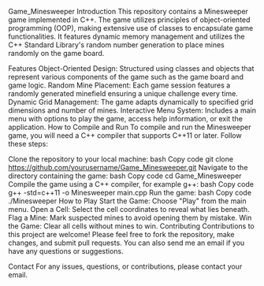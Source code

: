 Game_Minesweeper
Introduction
This repository contains a Minesweeper game implemented in C++. The game utilizes principles of object-oriented programming (OOP), making extensive use of classes to encapsulate game functionalities. It features dynamic memory management and utilizes the C++ Standard Library's random number generation to place mines randomly on the game board.

Features
Object-Oriented Design: Structured using classes and objects that represent various components of the game such as the game board and game logic.
Random Mine Placement: Each game session features a randomly generated minefield ensuring a unique challenge every time.
Dynamic Grid Management: The game adapts dynamically to specified grid dimensions and number of mines.
Interactive Menu System: Includes a main menu with options to play the game, access help information, or exit the application.
How to Compile and Run
To compile and run the Minesweeper game, you will need a C++ compiler that supports C++11 or later. Follow these steps:

Clone the repository to your local machine:
bash
Copy code
git clone https://github.com/yourusername/Game_Minesweeper.git
Navigate to the directory containing the game:
bash
Copy code
cd Game_Minesweeper
Compile the game using a C++ compiler, for example g++:
bash
Copy code
g++ -std=c++11 -o Minesweeper main.cpp
Run the game:
bash
Copy code
./Minesweeper
How to Play
Start the Game: Choose "Play" from the main menu.
Open a Cell: Select the cell coordinates to reveal what lies beneath.
Flag a Mine: Mark suspected mines to avoid opening them by mistake.
Win the Game: Clear all cells without mines to win.
Contributing
Contributions to this project are welcome! Please feel free to fork the repository, make changes, and submit pull requests. You can also send me an email if you have any questions or suggestions.

Contact
For any issues, questions, or contributions, please contact your email.
